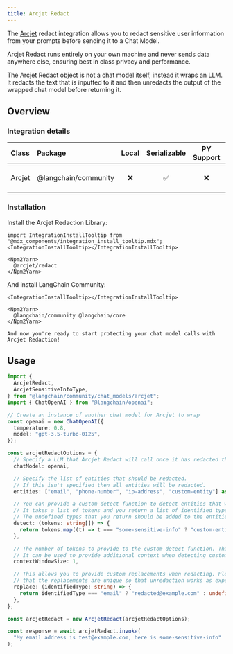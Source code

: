 ```yaml
---
title: Arcjet Redact
---
```


The [Arcjet](https://arcjet.com) redact integration allows you to redact sensitive user information from your prompts before sending it to a Chat Model.

Arcjet Redact runs entirely on your own machine and never sends data anywhere else, ensuring best in class privacy and performance.

The Arcjet Redact object is not a chat model itself, instead it wraps an LLM. It redacts the text that is inputted to it and then unredacts the output of the wrapped chat model before returning it.

## Overview

### Integration details

| Class | Package | Local | Serializable | PY Support | Package downloads | Package latest |
| :--- | :--- | :---: | :---: |  :---: | :---: | :---: |
| Arcjet | @langchain/community | ❌ | ✅ | ❌ | ![NPM - Downloads](https://img.shields.io/npm/dm/@langchain/community?style=flat-square&label=%20&) | ![NPM - Version](https://img.shields.io/npm/v/@langchain/community?style=flat-square&label=%20&) |

### Installation

Install the Arcjet Redaction Library:

```{=mdx}
import IntegrationInstallTooltip from "@mdx_components/integration_install_tooltip.mdx";
<IntegrationInstallTooltip></IntegrationInstallTooltip>

<Npm2Yarn>
  @arcjet/redact
</Npm2Yarn>

```

And install LangChain Community:

```{=mdx}
<IntegrationInstallTooltip></IntegrationInstallTooltip>

<Npm2Yarn>
  @langchain/community @langchain/core
</Npm2Yarn>

And now you're ready to start protecting your chat model calls with Arcjet Redaction!

```

## Usage

```typescript
import {
  ArcjetRedact,
  ArcjetSensitiveInfoType,
} from "@langchain/community/chat_models/arcjet";
import { ChatOpenAI } from "@langchain/openai";

// Create an instance of another chat model for Arcjet to wrap
const openai = new ChatOpenAI({
  temperature: 0.8,
  model: "gpt-3.5-turbo-0125",
});

const arcjetRedactOptions = {
  // Specify a LLM that Arcjet Redact will call once it has redacted the input.
  chatModel: openai,

  // Specify the list of entities that should be redacted.
  // If this isn't specified then all entities will be redacted.
  entities: ["email", "phone-number", "ip-address", "custom-entity"] as ArcjetSensitiveInfoType[],

  // You can provide a custom detect function to detect entities that we don't support yet.
  // It takes a list of tokens and you return a list of identified types or undefined.
  // The undefined types that you return should be added to the entities list if used.
  detect: (tokens: string[]) => {
    return tokens.map((t) => t === "some-sensitive-info" ? "custom-entity" : undefined)
  },

  // The number of tokens to provide to the custom detect function. This defaults to 1.
  // It can be used to provide additional context when detecting custom entity types.
  contextWindowSize: 1,

  // This allows you to provide custom replacements when redacting. Please ensure
  // that the replacements are unique so that unredaction works as expected.
  replace: (identifiedType: string) => {
    return identifiedType === "email" ? "redacted@example.com" : undefined;
  },
};

const arcjetRedact = new ArcjetRedact(arcjetRedactOptions);

const response = await arcjetRedact.invoke(
  "My email address is test@example.com, here is some-sensitive-info"
);
```

```typescript

```
